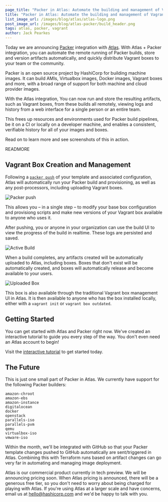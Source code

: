 ```yaml
---
page_title: "Packer in Atlas: Automate the building and management of Vagrant Boxes"
title: "Packer in Atlas: Automate the building and management of Vagrant Boxes"
list_image_url: /images/blog/atlas/atlas-logo.png
post_image_url: /images/blog/atlas-packer/build_header.png
tags: atlas, packer, vagrant
author: Jack Pearkes
---
```


Today we are announcing [Packer](https://packer.io) integration
with [Atlas](https://atlas.hashicorp.com/?utm_source=Packer-Atlas). With
Atlas + Packer integration, you can automate the remote running of Packer builds,
store and version artifacts automatically, and quickly distribute
Vagrant boxes to your team or the community.

Packer is an open source project by HashiCorp for building machine images.
It can build AMIs, Virtualbox images, Docker images, Vagrant boxes and
more, with a broad range of support for both machine and cloud provider images.

With the Atlas integration, You can now run and store the resulting
artifacts, such as Vagrant boxes, from these builds all remotely,
viewing logs and history from a web interface for a single person or an entire team.

This frees up resources and environments used for Packer build pipelines,
be it on a CI or locally on a developer machine, and enables a consistent,
verifiable history for all of your images and boxes.

Read on to learn more and see screenshots of this in action.

READMORE

## Vagrant Box Creation and Management

Following a [`packer push`](https://www.packer.io/docs/command-line/push.html)
of your template and associated configuration,
Atlas will automatically run your Packer build and provisioning, as well
as any post-processors, including uploading Vagrant boxes.

![Packer push](images/blog/atlas-packer/packer_push.png)

This allows you – in a single step – to modify your base box configuration
 and provisiong scripts and make new versions of your Vagrant box available
 to anyone who uses it.

After pushing, you or anyone in your organization can use the build UI to
view the progress of the build in realtime. These logs are persisted
and saved.

![Active Build](/images/blog/atlas-packer/build_header.png)

When a build completes, any artifacts created will be automatically uploaded
to Atlas, including boxes. Boxes that don't exist will be automatically
created, and boxes will automatically release and become available to
your users.

![Uploaded Box](/images/blog/atlas-packer/uploaded_box.png)

This box is also available through the traditional Vagrant box management
UI in Atlas. It is then available to anyone who has the box installed locally,
either with a `vagrant init` or `vagrant box outdated`.

## Getting Started

You can get started with Atlas and Packer right now. We've created
an interactive tutorial to guide you every step of the way. You don't even
need an Atlas account to begin!

Visit the [interactive tutorial](https://atlas.hashicorp.com/tutorial/packer-vagrant?utm_source=Packer-Atlas)
to get started today.

## The Future

This is just one small part of Packer in Atlas. We currently have support
for the following Packer builders:

```
amazon-chroot
amazon-ebs
amazon-instance
digitalocean
docker
openstack
parallels-iso
parallels-pvm
qemu
virtualbox-iso
vmware-iso
```

Within the month, we'll be integrated with GitHub so that your Packer
template changes pushed to GitHub automatically are sent/triggered
in Atlas. Combining this with Terraform runs based on artifact changes
can go very far in automating and managing image deployment.

Atlas is our commercial product currently in tech preview. We will be
announcing pricing soon. When Atlas pricing is announced, there will be
a generous free tier, so you don't need to worry about being charged for
playing with Atlas. If you're using Atlas at a larger scale and have concerns,
email us at
<a href="mailto:hello@hashicorp.com">hello@hashicorp.com</a> and we'd
be happy to talk with you.
